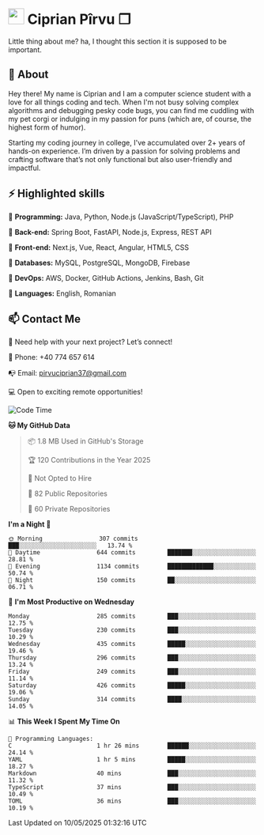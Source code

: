 # <img height="32px" src="https://user-images.githubusercontent.com/74038190/216122041-518ac897-8d92-4c6b-9b3f-ca01dcaf38ee.png"> Ciprian Pîrvu ❐ </h1>

Little thing about me? ha, I thought this section it is supposed to be important.

## 🧐 About

Hey there! My name is Ciprian and I am a computer science student with a love for all things coding and tech. When I'm not busy solving complex algorithms and debugging pesky code bugs, you can find me cuddling with my pet corgi or indulging in my passion for puns (which are, of course, the highest form of humor).

Starting my coding journey in college, I've accumulated over 2+ years of hands-on experience. I’m driven by a passion for solving problems and crafting software that’s not only functional but also user-friendly and impactful.


## ⚡ Highlighted skills

🎯 **Programming:** Java, Python, Node.js (JavaScript/TypeScript), PHP

🎯 **Back-end:** Spring Boot, FastAPI, Node.js, Express, REST API

🎯 **Front-end:** Next.js, Vue, React, Angular, HTML5, CSS

🎯 **Databases:** MySQL, PostgreSQL, MongoDB, Firebase

🎯 **DevOps:** AWS, Docker, GitHub Actions, Jenkins, Bash, Git

🎯 **Languages:** English, Romanian



## 📫 Contact Me

🤝 Need help with your next project? Let’s connect!

📱 Phone: +40 774 657 614

📭 Email: pirvuciprian37@gmail.com


💻 Open to exciting remote opportunities!

<!--START_SECTION:waka-->
![Code Time](http://img.shields.io/badge/Code%20Time-2%2C301%20hrs%2013%20mins-blue)

**🐱 My GitHub Data** 

> 📦 1.8 MB Used in GitHub's Storage 
 > 
> 🏆 120 Contributions in the Year 2025
 > 
> 🚫 Not Opted to Hire
 > 
> 📜 82 Public Repositories 
 > 
> 🔑 60 Private Repositories 
 > 
**I'm a Night 🦉** 

```text
🌞 Morning                307 commits         ███░░░░░░░░░░░░░░░░░░░░░░   13.74 % 
🌆 Daytime                644 commits         ███████░░░░░░░░░░░░░░░░░░   28.81 % 
🌃 Evening                1134 commits        █████████████░░░░░░░░░░░░   50.74 % 
🌙 Night                  150 commits         ██░░░░░░░░░░░░░░░░░░░░░░░   06.71 % 
```
📅 **I'm Most Productive on Wednesday** 

```text
Monday                   285 commits         ███░░░░░░░░░░░░░░░░░░░░░░   12.75 % 
Tuesday                  230 commits         ███░░░░░░░░░░░░░░░░░░░░░░   10.29 % 
Wednesday                435 commits         █████░░░░░░░░░░░░░░░░░░░░   19.46 % 
Thursday                 296 commits         ███░░░░░░░░░░░░░░░░░░░░░░   13.24 % 
Friday                   249 commits         ███░░░░░░░░░░░░░░░░░░░░░░   11.14 % 
Saturday                 426 commits         █████░░░░░░░░░░░░░░░░░░░░   19.06 % 
Sunday                   314 commits         ████░░░░░░░░░░░░░░░░░░░░░   14.05 % 
```


📊 **This Week I Spent My Time On** 

```text
💬 Programming Languages: 
C                        1 hr 26 mins        ██████░░░░░░░░░░░░░░░░░░░   24.14 % 
YAML                     1 hr 5 mins         █████░░░░░░░░░░░░░░░░░░░░   18.27 % 
Markdown                 40 mins             ███░░░░░░░░░░░░░░░░░░░░░░   11.32 % 
TypeScript               37 mins             ███░░░░░░░░░░░░░░░░░░░░░░   10.49 % 
TOML                     36 mins             ███░░░░░░░░░░░░░░░░░░░░░░   10.19 % 
```


 Last Updated on 10/05/2025 01:32:16 UTC
<!--END_SECTION:waka-->
